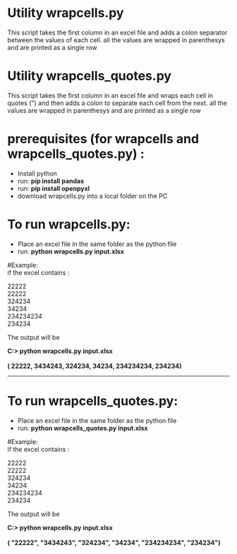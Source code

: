 #  Utility wrapcells.py

This script takes the first column in an excel file and adds a colon separator between the values of each cell.  all the values are wrapped in parenthesys and are printed as a single row

#  Utility wrapcells_quotes.py

This script takes the first column in an excel file and wraps each cell in quotes (") and then adds a colon to separate each cell from the next.  all the values are wrapped in parenthesys and are printed as a single row


# prerequisites (for wrapcells and wrapcells_quotes.py) :

- Install python
- run:   **pip install pandas**
- run:   **pip install openpyxl**
- download wrapcells.py  into a local folder on the PC

# To run wrapcells.py:
- Place an excel file in the same folder as the python file
- run:  **python wrapcells.py input.xlsx**

#Example:<br>
if the excel contains :

22222<br>
22222<br>
324234<br>
34234<br>
234234234<br>
234234<br>

The output will be

**C:\> python wrapcells.py input.xlsx<br><br>
( 22222, 3434243, 324234, 34234, 234234234, 234234)**

***

# To run wrapcells_quotes.py:
- Place an excel file in the same folder as the python file
- run:  **python wrapcells_quotes.py input.xlsx**

#Example:<br>
if the excel contains :

22222<br>
22222<br>
324234<br>
34234<br>
234234234<br>
234234<br>

The output will be

**C:\> python wrapcells.py input.xlsx<br><br>
( "22222", "3434243", "324234", "34234", "234234234", "234234")**
